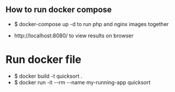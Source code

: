 ## How to run docker compose

* $ docker-compose up -d to run php and nginx images together 

* http://localhost:8080/ to view results on browser

# Run docker file

* $ docker build -t quicksort .
* $ docker run -it --rm --name my-running-app quicksort